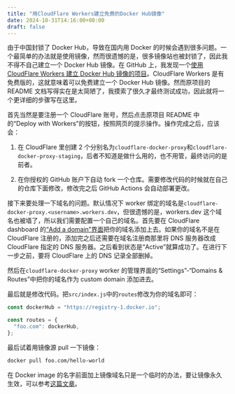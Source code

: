 ```yaml
---
title: "用CloudFlare Workers建立免费的Docker Hub镜像"
date: 2024-10-31T14:16:00+08:00
draft: false
---
```


由于中国封锁了 Docker Hub，导致在国内用 Docker 的时候会遇到很多问题。一个最简单的办法就是使用镜像，然而很遗憾的是，很多镜像站也被封锁了，因此我不得不自己建立一个 Docker Hub 镜像。在 GitHub 上，我发现一个[使用 CloudFlare Workers 建立 Docker Hub 镜像的项目](https://github.com/ciiiii/cloudflare-docker-proxy)。CloudFlare Workers 是有免费版的，这就意味着可以免费建立一个 Docker Hub 镜像。然而原项目的 README 文档写得实在是太简陋了，我摸索了很久才最终测试成功，因此就将一个更详细的步骤写在这里。

首先当然是要注册一个 CloudFlare 账号，然后点击原项目 README 中的“Deploy with Workers”的按钮，按照网页的提示操作。操作完成之后，应该会：

1. 在 CloudFlare 里创建 2 个分别名为`cloudflare-docker-proxy`和`cloudflare-docker-proxy-staging`，后者不知道是做什么用的，也不用管，最终访问的是前者。

2. 在你授权的 GitHub 账户下自动 fork 一个仓库。需要修改代码的时候就在自己的仓库下面修改，修改完之后 GitHub Actions 会自动部署更改。

接下来要处理一下域名的问题。默认情况下 worker 绑定的域名是`cloudflare-docker-proxy.<username>.workers.dev`，但很遗憾的是，workers.dev 这个域名也被墙了，所以我们需要配置一个自己的域名。首先要在 CloudFlare dashboard 的[“Add a domain”界面](https://dash.cloudflare.com/?to=/:account/add-site)把你的域名添加上去。如果你的域名不是在 CloudFlare 注册的，添加完之后还需要在域名注册商那里将 DNS 服务器改成 CloudFlare 指定的 DNS 服务器。之后看到状态是“Active”就算成功了。在进行下一步之前，要将 CloudFlare 上的 DNS 记录全部删掉。

然后在`cloudflare-docker-proxy` worker 的管理界面的“Settings”-“Domains & Routes”中把你的域名作为 custom domain 添加进去。

最后就是修改代码。把`src/index.js`中的`routes`修改为你的域名即可：

```js
const dockerHub = "https://registry-1.docker.io";

const routes = {
  "foo.com": dockerHub,
};
```

最后试着用镜像源 pull 一下镜像：

```sh
docker pull foo.com/hello-world
```

在 Docker image 的名字前面加上镜像域名只是一个临时的办法，要让镜像永久生效，可以参考[这篇文章](https://www.cnblogs.com/lanjianhua/p/18361448)。
